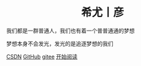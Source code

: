 <h1 align="center">希尤丨彦</h1>

我们都是一群普通人，我们也有着一个普普通通的梦想

梦想本身不会发光，发光的是追逐梦想的我们

[CSDN](https://blog.csdn.net/qq_39455116)
[GitHub](https://github.com/HouChenggong)
[gitee](https://gitee.com/cnxiyou)
[开始阅读](./README)








